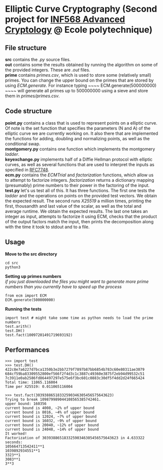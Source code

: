 # Elliptic Curve Cryptography (Second project for [INF568 Advanced Cryptology](https://moodle.polytechnique.fr/course/view.php?id=2655) @ Ecole polytechnique)


## File structure

**src** contains the *.py* source files.  
**out** contains some the results obtained by running the algorithm on some of the provided integers. These are *.out* files.  
**prime** contains *primes.csv*, which is used to store some (relatively small) primes. You can change the upper bound on the primes that are stored by using *ECM.generate*. For instance typing ~~~~ ECM.generate(500000000) ~~~~ will generate all primes up to 500000000 using a sieve and store them in *primes/primes.csv*.  

## Code structure

**point.py** contains a class that is used to represent points on a elliptic curve. Of note is the set function that specifies the parameters (N and A) of the elliptic curve we are currently working on. It also there that are implemented the functions for adding, doubling and normalizing points, as well as the conditional swap.  
**montgomery.py** contains one function which implements the montgomery *ladder*.  
**keyexchange.py** implements half of a Diffie Hellman protocol with elliptic curves, as well as several functions that are used to interpret the inputs as specified in [RFC7748](https://tools.ietf.org/html/rfc7748).  
**ecm.py** contains the *ECMTrial* and *factorization* functions, which allow us to attempt to factorize integers. *factorization* returns a dictionary mapping (presumably) prime numbers to their power in the factoring of the input.  
**test.py** let's us test all of this. It has three functions. The first one tests the *ladder* and the operations on points on the provided test vectors. We obtain the expected result. The second runs *X25519* a million times, printing the first, thousandth and last value of the scalar, as well as the total and average runtime. We obtain the expected results. The last one takes an integer as input, attempts to factorize it using ECM, checks that the product of the output factors match the input, then prints the decomposition along with the time it took to stdout and to a file.  

## Usage

**Move to the src directory**
~~~~
cd src
python3
~~~~

**Setting up primes numbers**  
*if you just downloaded the files you might want to generate more prime numbers than you currently have to speed up the process*
~~~~
from ecm import ECM
ECM.generate(500000000)
~~~~

**Running the tests**
~~~~
import test # might take some time as python needs to load the prime numbers
test.arith()
test.DH()
test.fact(10097201491719693192)
~~~~

## Performances

~~~~
>>> import test
>>> test.DH()
422c8e7a6227d7bca1350b3e2bb7279f7897b87bb6854b783c60e80311ae3079
684cf59ba83309552800ef566f2f4d3c1c3887c49360e3875f2eb94d99532c51
7c3911e0ab2586fd864497297e575e6f3bc601c0883c30df5f4dd2d24f665424
Total time: 11065.116004
Time per X25519: 0.011065116004
~~~~

~~~~
>>> test.fact(30393886518332590346305456575643623)
Trying to break 109879989044108565385742461.
upper bound: 160356
current bound is 4008, ~2% of upper bound
current bound is 8016, ~4% of upper bound
current bound is 12024, ~7% of upper bound
current bound is 16032, ~9% of upper bound
current bound is 20040, ~12% of upper bound
current bound is 24048, ~14% of upper bound
It worked!
Factorization of 30393886518332590346305456575643623 in 4.633322 seconds:
105664713542411**1
1039892934551**1
3323**1
3083**1
3**3
~~~~
